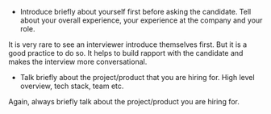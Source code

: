 <!--
.. title: Practical Tips to Conduct an Effective Job Interview
.. slug: practical-tips-to-conduct-an-effective-job-interview
.. date: 2024-12-01 01:14:06 UTC+05:30
.. tags: draft
.. category: programming
.. link: 
.. description: 
.. type: text
-->


- Introduce briefly about yourself first before asking the candidate. Tell about your overall experience, your experience at the company and your role.

It is very rare to see an interviewer introduce themselves first. But it is a good practice to do so. It helps to build rapport with the candidate and makes the interview more conversational.

- Talk briefly about the project/product that you are hiring for. High level overview, tech stack, team etc.

Again, always briefly talk about the project/product you are hiring for.
